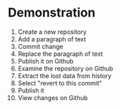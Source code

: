 # Demonstration
1. Create a new repository
2. Add a paragraph of text
3. Commit change
4. Replace the paragraph of text
5. Publish it on Github
6. Examine the repository on Github
7. Extract the lost data from history
8. Select "revert to this commit"
9. Publish it
10. View changes on Github
